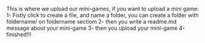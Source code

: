 This is where we upload our mini-games, if you want to upload a mini game: 
1- Fistly click to create a file, and name a folder, you can create a folder with foldername/ on foldername sectiom
2- then you write a readme.md message about your mini-game
3- then you upload your mini-game
4- finished!!!

